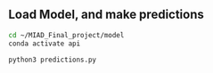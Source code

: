 ## Load Model, and make predictions


```bash
cd ~/MIAD_Final_project/model
conda activate api

python3 predictions.py

```